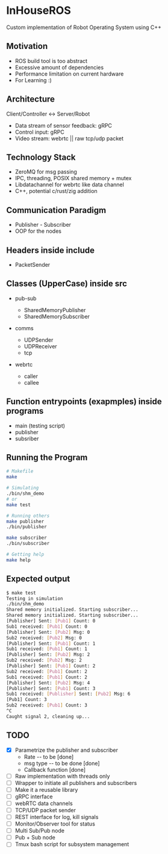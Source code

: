 # InHouseROS
Custom implementation of Robot Operating System using C++

## Motivation
- ROS build tool is too abstract
- Excessive amount of dependencies
- Performance limitation on current hardware
- For Learning :)

## Architecture
Client/Controller <-> Server/Robot
- Data stream of sensor feedback: gRPC
- Control input: gRPC
- Video stream: webrtc || raw tcp/udp packet

## Technology Stack
- ZeroMQ for msg passing 
- IPC, threading, POSIX shared memory + mutex
- Libdatachannel for webrtc like data channel
- C++, potential c/rust/zig addition

## Communication Paradigm
- Publisher - Subscriber
- OOP for the nodes

## Headers inside include
- PacketSender

## Classes (UpperCase) inside src
- pub-sub
    - SharedMemoryPublisher
    - SharedMemorySubscriber

- comms
    - UDPSender
    - UDPReceiver
    - tcp

- webrtc
    - caller
    - callee

## Function entrypoints (exapmples) inside programs
- main (testing script)
- publisher 
- subsriber

## Running the Program
```bash
# Makefile
make

# Simulating
./bin/shm_demo
# or
make test

# Running others
make publisher
./bin/publisher

make subscriber
./bin/subscriber

# Getting help
make help

```

## Expected output
```bash
$ make test
Testing in simulation
./bin/shm_demo
Shared memory initialized. Starting subscriber...
Shared memory initialized. Starting subscriber...
[Publisher] Sent: [Pub1] Count: 0
Sub1 received: [Pub1] Count: 0
[Publisher] Sent: [Pub2] Msg: 0
Sub2 received: [Pub2] Msg: 0
[Publisher] Sent: [Pub1] Count: 1
Sub1 received: [Pub1] Count: 1
[Publisher] Sent: [Pub2] Msg: 2
Sub2 received: [Pub2] Msg: 2
[Publisher] Sent: [Pub1] Count: 2
Sub2 received: [Pub1] Count: 2
Sub1 received: [Pub1] Count: 2
[Publisher] Sent: [Pub2] Msg: 4
[Publisher] Sent: [Pub1] Count: 3
Sub1 received: [Publisher] Sent: [Pub2] Msg: 6
[Pub1] Count: 3
Sub2 received: [Pub1] Count: 3
^C
Caught signal 2, cleaning up...
```

## TODO
- [x] Parametrize the publisher and subscriber
    - Rate -- to be [done]
    - msg type -- to be done [done]
    - Callback function [done]
- [ ] Raw implementation with threads only
- [ ] Wrapper to initiate all publishers and subscribers
- [ ] Make it a reusable library
- [ ] gRPC interface
- [ ] webRTC data channels
- [ ] TCP/UDP packet sender
- [ ] REST interface for log, kill signals
- [ ] Monitor/Observer tool for status
- [ ] Multi Sub/Pub node
- [ ] Pub + Sub node
- [ ] Tmux bash script for subsystem management
